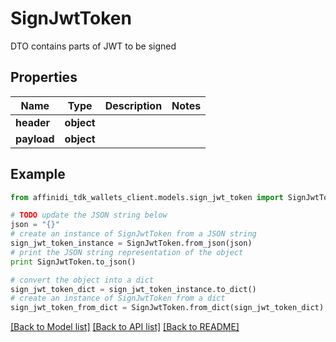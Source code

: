 # SignJwtToken

DTO contains parts of JWT to be signed

## Properties

| Name        | Type       | Description | Notes |
| ----------- | ---------- | ----------- | ----- |
| **header**  | **object** |             |
| **payload** | **object** |             |

## Example

```python
from affinidi_tdk_wallets_client.models.sign_jwt_token import SignJwtToken

# TODO update the JSON string below
json = "{}"
# create an instance of SignJwtToken from a JSON string
sign_jwt_token_instance = SignJwtToken.from_json(json)
# print the JSON string representation of the object
print SignJwtToken.to_json()

# convert the object into a dict
sign_jwt_token_dict = sign_jwt_token_instance.to_dict()
# create an instance of SignJwtToken from a dict
sign_jwt_token_from_dict = SignJwtToken.from_dict(sign_jwt_token_dict)
```

[[Back to Model list]](../README.md#documentation-for-models) [[Back to API list]](../README.md#documentation-for-api-endpoints) [[Back to README]](../README.md)

